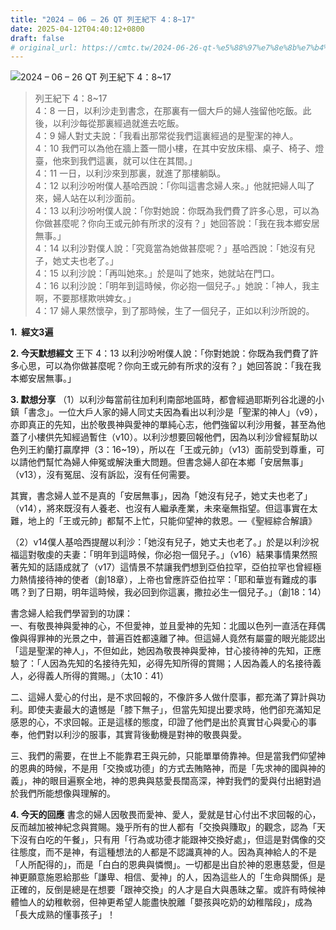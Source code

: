 ```yaml
---
title: "2024 – 06 – 26 QT 列王紀下 4：8~17"
date: 2025-04-12T04:40:12+0800
draft: false
# original_url: https://cmtc.tw/2024-06-26-qt-%e5%88%97%e7%8e%8b%e7%b4%80%e4%b8%8b-4%ef%bc%9a817
---
```


![2024 – 06 – 26 QT 列王紀下 4：8\~17](/images/qt.jpg  "2024 – 06 – 26 QT 列王紀下 4：8\~17")

> 列王紀下 4：8\~17  
> 4：8 一日，以利沙走到書念，在那裏有一個大戶的婦人強留他吃飯。此後，以利沙每從那裏經過就進去吃飯。  
> 4：9 婦人對丈夫說：「我看出那常從我們這裏經過的是聖潔的神人。  
> 4：10 我們可以為他在牆上蓋一間小樓，在其中安放床榻、桌子、椅子、燈臺，他來到我們這裏，就可以住在其間。」  
> 4：11 一日，以利沙來到那裏，就進了那樓躺臥。  
> 4：12 以利沙吩咐僕人基哈西說：「你叫這書念婦人來。」他就把婦人叫了來，婦人站在以利沙面前。  
> 4：13 以利沙吩咐僕人說：「你對她說：你既為我們費了許多心思，可以為你做甚麼呢？你向王或元帥有所求的沒有？」她回答說：「我在我本鄉安居無事。」  
> 4：14 以利沙對僕人說：「究竟當為她做甚麼呢？」基哈西說：「她沒有兒子，她丈夫也老了。」  
> 4：15 以利沙說：「再叫她來。」於是叫了她來，她就站在門口。  
> 4：16 以利沙說：「明年到這時候，你必抱一個兒子。」她說：「神人，我主啊，不要那樣欺哄婢女。」  
> 4：17 婦人果然懷孕，到了那時候，生了一個兒子，正如以利沙所說的。

**1.  經文3遍**

**2. 今天默想經文**
王下 4：13 以利沙吩咐僕人說：「你對她說：你既為我們費了許多心思，可以為你做甚麼呢？你向王或元帥有所求的沒有？」她回答說：「我在我本鄉安居無事。」

**3. 默想分享**
（1）以利沙每當前往加利利南部地區時，都會經過耶斯列谷北邊的小鎮「書念」。一位大戶人家的婦人同丈夫因為看出以利沙是「聖潔的神人」（v9），亦即真正的先知，出於敬畏神與愛神的單純心志，他們強留以利沙用餐，甚至為他蓋了小樓供先知經過暫住（v10）。以利沙想要回報他們，因為以利沙曾經幫助以色列王約蘭打贏摩押（3：16\~19），所以在「王或元帥」（v13）面前受到尊重，可以請他們幫忙為婦人伸冤或解決重大問題。但書念婦人卻在本鄉「安居無事」（v13），沒有冤屈、沒有訴訟，沒有任何需要。

其實，書念婦人並不是真的「安居無事」，因為「她沒有兒子，她丈夫也老了」（v14），將來既沒有人養老、也沒有人繼承產業，未來毫無指望。但這事實在太難，地上的「王或元帥」都幫不上忙，只能仰望神的救恩。—《聖經綜合解讀》

（2）v14僕人基哈西提醒以利沙：「她沒有兒子，她丈夫也老了。」於是以利沙祝福這對敬虔的夫妻：「明年到這時候，你必抱一個兒子。」（v16）結果事情果然照著先知的話語成就了（v17）這情景不禁讓我們想到亞伯拉罕，亞伯拉罕也曾經極力熱情接待神的使者（創18章），上帝也曾應許亞伯拉罕：「耶和華豈有難成的事嗎？到了日期，明年這時候，我必回到你這裏，撒拉必生一個兒子。」（創18：14）

書念婦人給我們學習到的功課：  
一、有敬畏神與愛神的心，不但愛神，並且愛神的先知：北國以色列一直活在拜偶像與得罪神的光景之中，普遍百姓都遠離了神。但這婦人竟然有屬靈的眼光能認出「這是聖潔的神人」，不但如此，她因為敬畏神與愛神，甘心接待神的先知，正應驗了：「人因為先知的名接待先知，必得先知所得的賞賜；人因為義人的名接待義人，必得義人所得的賞賜。」（太10：41）

二、這婦人愛心的付出，是不求回報的，不像許多人做什麼事，都充滿了算計與功利。即使夫妻最大的遺憾是「膝下無子」，但當先知提出要求時，他們卻充滿知足感恩的心，不求回報。正是這樣的態度，印證了他們是出於真實甘心與愛心的事奉，他們對以利沙的服事，其實背後動機是對神的敬畏與愛。

三、我們的需要，在世上不能靠君王與元帥，只能單單倚靠神。但是當我們仰望神的恩典的時候，不是用「交換或功德」的方式去賄賂神，而是「先求神的國與神的義」，神的眼目遍察全地，神的恩典與慈愛長闊高深，神對我們的愛與付出絕對過於我們所能想像與理解的。

**4. 今天的回應**
書念的婦人因敬畏而愛神、愛人，愛就是甘心付出不求回報的心，反而越加被神紀念與賞賜。幾乎所有的世人都有「交換與賺取」的觀念，認為「天下沒有白吃的午餐」，只有用「行為或功德才能跟神交換好處」，但這是對偶像的交往態度，而不是神，有這種想法的人都是不認識真神的人。因為真神給人的不是「人所配得的」，而是「白白的恩典與憐憫」。一切都是出自於神的恩惠慈愛，但是神更願意施恩給那些「謙卑、相信、愛神」的人，因為這些人的「生命與關係」是正確的，反倒是總是在想要「跟神交換」的人才是自大與愚昧之輩。或許有時候神體恤人的幼稚軟弱，但神更希望人能盡快脫離「嬰孩與吃奶的幼稚階段」，成為「長大成熟的懂事孩子」！

